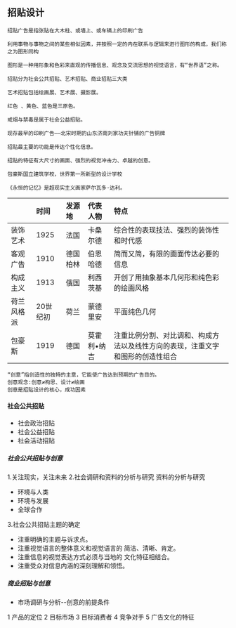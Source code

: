 ## 招贴设计

```
招贴广告是指张贴在大木柱、或墙上、或车辆上的印刷广告
```

```
利用事物与事物之间的某些相似因素，并按照一定的内在联系与逻辑来进行图形的构成，我们称之为图形同构
```

```
图形是一种用形象和色彩来直观的传播信息、观念及交流思想的视觉语言，有“世界语”之称。
```

```
招贴分为社会公共招贴、艺术招贴、商业招贴三大类
```

```
艺术招贴包括绘画展、艺术展、摄影展。
```

```
红色 、黄色、蓝色是三原色。
```

```
戒烟与禁毒是属于社会公益招贴。
```

```
现存最早的印刷广告——北宋时期的山东济南刘家功夫针铺的广告铜牌
```

```
招贴最主要的功能是传达个性化信息。
```

```
招贴的特征有大尺寸的画面、强烈的视觉冲击力、卓越的创意。
```

```
包豪斯国立建筑学校，世界第一所新型的设计学校
```

```
《永恒的记忆》是超现实主义画家萨尔瓦多·达利。
```

|  | 时间 | 发源地 | 代表人物 | 特点 |
| :--- | :--- | :--- | :--- | :--- |
| 装饰艺术 | 1925 | 法国 | 卡桑尔德 | 综合性的表现技法、强烈的装饰性和时代感 |
| 客观广告 | 1910 | 德国柏林 | 伯恩哈德 | 简而又简，有限的画面传达必要的信息 |
| 构成主义 | 1913 | 俄国 | 利西茨基 | 开创了用抽象基本几何形和纯色彩的绘画风格 |
| 荷兰风格 派 | 20世纪初 | 荷兰 | 蒙德里安 | 平面纯色几何 |
| 包豪斯 | 1919 | 德国 | 莫霍利•纳吉 | 注重比例分割、对比调和、构成方法以及线性方向的表现，注重文字和图形的创造性组合 |

```
“创意”指创造性的独特的主意，它能使广告达到预期的广告目的。
创意观念:创意≠构思、设计≠绘画
创意是招贴设计的核心，成功因素
```

#### 社会公共招贴

- 社会政治招贴 
- 社会公益招贴
- 社会活动招贴

##### 社会公共招贴与创意

1.关注现实，关注未来
2.社会调研和资料的分析与研究
资料的分析与研究
- 环境与人类 
- 环境与发展 
- 全球合作

3.社会公共招贴主题的确定

- 注重明确的主题与诉求点。
- 注重视觉语言的整体意义和视觉语言的 简洁、清晰、肯定。
- 注重信息的视觉表达方式必须与当地的 文化特征相结合。
- 注重受众对信息内涵的深刻理解和领悟。

##### 商业招贴与创意
- 市场调研与分析--创意的前提条件

1 产品的定位 
2 目标市场
3 目标消费者 
4 竞争对手
5 广告文化的特征
